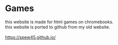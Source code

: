 # Games
this website is made for html games on chromebooks.
<br>
this website is ported to github from my old website.
</br>
<br>
https://spew45.github.io/
